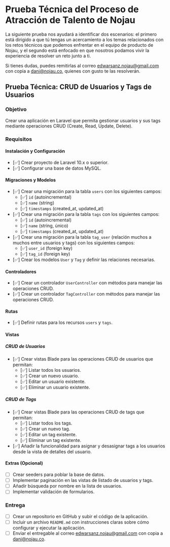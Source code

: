 # Prueba Técnica del Proceso de Atracción de Talento de Nojau

La siguiente prueba nos ayudará a identificar dos escenarios: el primero está dirigido a que tú tengas un acercamiento a los temas relacionados con los retos técnicos que podemos enfrentar en el equipo de producto de Nojau, y el segundo está enfocado en que nosotros podamos vivir la experiencia de resolver un reto junto a ti.

Si tienes dudas, puedes remitirlas al correo edwarsanz.nojau@gmail.com con copia a dani@nojau.co, quienes con gusto te las resolverán.

## Prueba Técnica: CRUD de Usuarios y Tags de Usuarios

### Objetivo
Crear una aplicación en Laravel que permita gestionar usuarios y sus tags mediante operaciones CRUD (Create, Read, Update, Delete).

### Requisitos

#### Instalación y Configuración
- [✅] Crear proyecto de Laravel 10.x o superior.
- [✅] Configurar una base de datos MySQL.

#### Migraciones y Modelos
- [✅] Crear una migración para la tabla `users` con los siguientes campos:
  - [✅] `id` (autoincremental)
  - [✅] `name` (string)
  - [✅] `timestamps` (created_at, updated_at)
- [✅] Crear una migración para la tabla `tags` con los siguientes campos:
  - [✅] `id` (autoincremental)
  - [✅] `name` (string, único)
  - [✅] `timestamps` (created_at, updated_at)
- [✅] Crear una migración para la tabla `tag_user` (relación muchos a muchos entre usuarios y tags) con los siguientes campos:
  - [✅] `user_id` (foreign key)
  - [✅] `tag_id` (foreign key)
- [✅] Crear los modelos `User` y `Tag` y definir las relaciones necesarias.

#### Controladores
- [✅] Crear un controlador `UserController` con métodos para manejar las operaciones CRUD.
- [✅] Crear un controlador `TagController` con métodos para manejar las operaciones CRUD.

#### Rutas
- [✅] Definir rutas para los recursos `users` y `tags`.

#### Vistas

##### CRUD de Usuarios
- [✅] Crear vistas Blade para las operaciones CRUD de usuarios que permitan:
  - [✅] Listar todos los usuarios.
  - [✅] Crear un nuevo usuario.
  - [✅] Editar un usuario existente.
  - [✅] Eliminar un usuario existente.

##### CRUD de Tags
- [✅] Crear vistas Blade para las operaciones CRUD de tags que permitan:
  - [✅] Listar todos los tags.
  - [✅] Crear un nuevo tag.
  - [✅] Editar un tag existente.
  - [✅] Eliminar un tag existente.
- [✅] Añadir la funcionalidad para asignar y desasignar tags a los usuarios desde la vista de detalles del usuario.

#### Extras (Opcional)
- [ ] Crear seeders para poblar la base de datos.
- [ ] Implementar paginación en las vistas de listado de usuarios y tags.
- [ ] Añadir búsqueda por nombre en la lista de usuarios.
- [ ] Implementar validación de formularios.

### Entrega
- [ ] Crear un repositorio en GitHub y subir el código de la aplicación.
- [ ] Incluir un archivo `README.md` con instrucciones claras sobre cómo configurar y ejecutar la aplicación.
- [ ] Enviar el entregable al correo edwarsanz.nojau@gmail.com con copia a dani@nojau.co.
